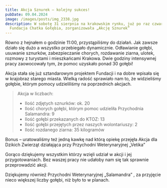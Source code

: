 ```yaml
---
title: Akcja Sznurek – kolejny sukces!
pubDate: 09.04.2024
image: /images/posts/img_2338.jpg
description: W sobotę 31 sierpnia na krakowskim rynku, już po raz czwarty,
  Fundacja Chatka Gołębia, zorganizowała „Akcję Sznurek”
---
```


Równo z hejnałem o godzinie 11:00, przystąpiliśmy do działań. Jak zawsze działo się dużo a wszystko przebiegało dynamicznie. Odławianie gołębi, usuwanie sznurków, zabezpieczanie chorych, rozdawanie ziarna, ulotek, rozmowy z turystami i mieszkańcami Krakowa. Dwie godziny intensywnej pracy zaowocowały tym, że pomoc uzyskało ponad 30 gołębi!

Akcja stała się już sztandarowym projektem Fundacji i na dobre wpisała się w krajobraz starego miasta. Wielką radość sprawiało nam to, że widzieliśmy gołębie, którym pomocy udzieliliśmy na poprzednich akcjach.

> Akcja w liczbach:
>
> - Ilość zdjętych sznurków: ok. 20
> - Ilość chorych gołębi, którym pomoc udzieliła Przychodnia Salamandra: 9
> - Ilość gołębi przekazanych do KTOZ: 13
> - Ilość gołębi przejętych przez naszych wolontariuszy: 2
> - Ilość rozdanego ziarna: 35 kilogramów

Bonus – uratowaliśmy też jedną kawkę nad którą opiekę przejęła Akcja dla Dzikich Zwierząt działająca przy Przychodni Weterynaryjnej „Vetika”

Gorąco dziękujemy wszystkim którzy wzięli udział w akcji i jej przygotowaniach. Bez waszej pracy nie udałoby nam się tak sprawnie przeprowadzić akcji.

Dziękujemy również Przychodni Weterynaryjnej „Salamandra” , za przyjęcie nieco większej liczby gołębi, niż było to w planach.

